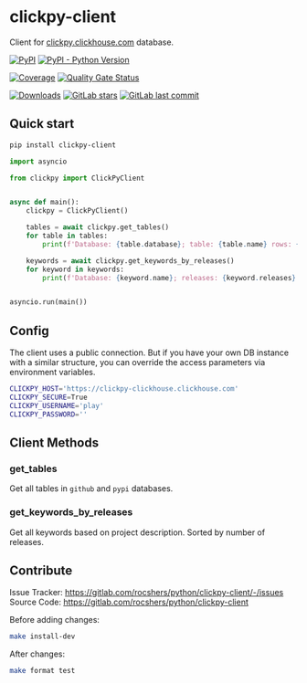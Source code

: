 # clickpy-client

Client for [clickpy.clickhouse.com](https://clickpy.clickhouse.com) database.

[![PyPI](https://img.shields.io/pypi/v/clickpy-client)](https://pypi.org/project/clickpy-client/)
[![PyPI - Python Version](https://img.shields.io/pypi/pyversions/clickpy-client)](https://pypi.org/project/clickpy-client/)

[![Coverage](https://sonarcloud.io/api/project_badges/measure?project=rocshers_clickpy-client&metric=coverage)](https://sonarcloud.io/summary/new_code?id=rocshers_clickpy-client)
[![Quality Gate Status](https://sonarcloud.io/api/project_badges/measure?project=rocshers_clickpy-client&metric=alert_status)](https://sonarcloud.io/summary/new_code?id=rocshers_clickpy-client)

[![Downloads](https://static.pepy.tech/badge/clickpy-client)](https://pepy.tech/project/clickpy-client)
[![GitLab stars](https://img.shields.io/gitlab/stars/rocshers/python/clickpy-client)](https://gitlab.com/rocshers/python/clickpy-client)
[![GitLab last commit](https://img.shields.io/gitlab/last-commit/rocshers/python/clickpy-client)](https://gitlab.com/rocshers/python/clickpy-client)

## Quick start

```bash
pip install clickpy-client
```

```python
import asyncio

from clickpy import ClickPyClient


async def main():
    clickpy = ClickPyClient()

    tables = await clickpy.get_tables()
    for table in tables:
        print(f'Database: {table.database}; table: {table.name} rows: {table.total_rows}')

    keywords = await clickpy.get_keywords_by_releases()
    for keyword in keywords:
        print(f'Database: {keyword.name}; releases: {keyword.releases}')


asyncio.run(main())
```

## Config

The client uses a public connection. But if you have your own DB instance with a similar structure, you can override the access parameters via environment variables.

```bash
CLICKPY_HOST='https://clickpy-clickhouse.clickhouse.com'
CLICKPY_SECURE=True
CLICKPY_USERNAME='play'
CLICKPY_PASSWORD=''
```

## Client Methods

### get_tables

Get all tables in `github` and `pypi` databases.

### get_keywords_by_releases

Get all keywords based on project description. Sorted by number of releases.

## Contribute

Issue Tracker: <https://gitlab.com/rocshers/python/clickpy-client/-/issues>  
Source Code: <https://gitlab.com/rocshers/python/clickpy-client>

Before adding changes:

```bash
make install-dev
```

After changes:

```bash
make format test
```
